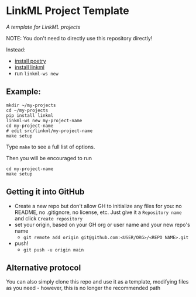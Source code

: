 # LinkML Project Template

_A template for LinkML projects_

NOTE: You don't need to directly use this repository directly!

Instead:

 * [install poetry](https://python-poetry.org/docs/)
 * [install linkml](https://linkml.io/linkml/intro/install.html)
 * run `linkml-ws new`

## Example:


```
mkdir ~/my-projects
cd ~/my-projects
pip install linkml
linkml-ws new my-project-name
cd my-project-name
# edit src/linkml/my-project-name
make setup
```

Type `make` to see a full list of options.

Then you will be encouraged to run
```shell
cd my-project-name
make setup
```

## Getting it into GitHub

- Create a new repo but don't allow GH to initialize any files for you: no README, no .gitignore, no license, etc. Just give it a `Repository name` and click `Create repository`
- set your origin, based on your GH org or user name and your new repo's name
  - `git remote add origin git@github.com:<USER/ORG>/<REPO NAME>.git`
- push!
  - `git push -u origin main`


## Alternative protocol

You can also simply clone this repo and use it as a template, modifying files as you need - however,
this is no longer the recommended path


